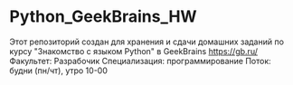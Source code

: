 # Python_GeekBrains_HW
Этот репозиторий создан для хранения и сдачи домашних заданий по курсу "Знакомство с языком Python" в GeekBrains https://gb.ru/
Факультет: Разрабочик
Специализация: программирование
Поток: будни (пн/чт), утро 10-00
